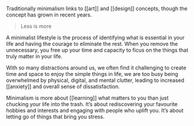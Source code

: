 Traditionally minimalism links to [[art]] and [[design]] concepts, though the concept has grown in recent years.

> Less is more

A minimalist lifestyle is the process of identifying what is essential in your life and having the courage to eliminate the rest. When you remove the unnecessary, you free up your time and capacity to ficus on the things that truly matter in your life.

With so many distractions around us, we often find it challenging to create time and space to enjoy the simple things in life, we are too busy being overwhelmed by physical, digital, and mental clutter, leading to increased [[anxiety]] and overall sense of dissatisfaction.

Minimalism is more about [[learning]] what matters to you than just chucking your life into the trash. It’s about rediscovering your favourite hobbies and interests and engaging with people who uplift you. It’s about letting go of things that bring you stress.
